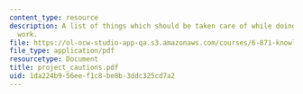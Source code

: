 ```yaml
---
content_type: resource
description: A list of things which should be taken care of while doing the project
  work.
file: https://ol-ocw-studio-app-qa.s3.amazonaws.com/courses/6-871-knowledge-based-applications-systems-spring-2005/1da224b956eef1c8be8b3ddc325cd7a2_project_cautions.pdf
file_type: application/pdf
resourcetype: Document
title: project_cautions.pdf
uid: 1da224b9-56ee-f1c8-be8b-3ddc325cd7a2
---
```

